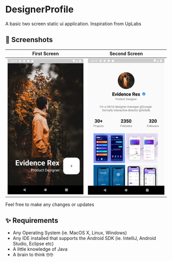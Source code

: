 # DesignerProfile

A basic two screen static ui application. Inspiration from UpLabs

## 📸 Screenshots

| First Screen| Second Screen|
|------|-------|
|<img src="screenshots/Screenshot_1.png" width="400">|<img src="screenshots/Screenshot_2.png" width="400">|

Feel free to make any changes or updates

## ✨ Requirements
* Any Operating System (ie. MacOS X, Linux, Windows)
* Any IDE installed that supports the Android SDK (ie. IntelliJ, Android Studio, Eclipse etc)
* A little knowledge of Java
* A brain to think 🤓🤓
